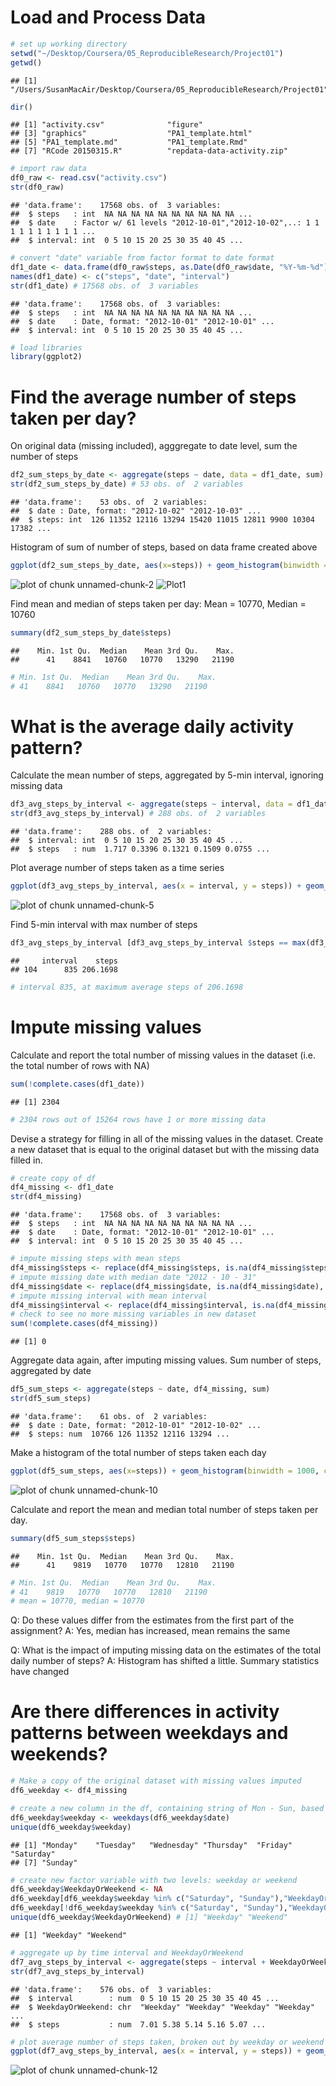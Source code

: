 # Load and Process Data


```r
# set up working directory
setwd("~/Desktop/Coursera/05_ReproducibleResearch/Project01")
getwd()
```

```
## [1] "/Users/SusanMacAir/Desktop/Coursera/05_ReproducibleResearch/Project01"
```

```r
dir()
```

```
## [1] "activity.csv"              "figure"                   
## [3] "graphics"                  "PA1_template.html"        
## [5] "PA1_template.md"           "PA1_template.Rmd"         
## [7] "RCode 20150315.R"          "repdata-data-activity.zip"
```

```r
# import raw data
df0_raw <- read.csv("activity.csv")
str(df0_raw)
```

```
## 'data.frame':	17568 obs. of  3 variables:
##  $ steps   : int  NA NA NA NA NA NA NA NA NA NA ...
##  $ date    : Factor w/ 61 levels "2012-10-01","2012-10-02",..: 1 1 1 1 1 1 1 1 1 1 ...
##  $ interval: int  0 5 10 15 20 25 30 35 40 45 ...
```

```r
# convert "date" variable from factor format to date format
df1_date <- data.frame(df0_raw$steps, as.Date(df0_raw$date, "%Y-%m-%d"), df0_raw$interval)
names(df1_date) <- c("steps", "date", "interval")
str(df1_date) # 17568 obs. of  3 variables
```

```
## 'data.frame':	17568 obs. of  3 variables:
##  $ steps   : int  NA NA NA NA NA NA NA NA NA NA ...
##  $ date    : Date, format: "2012-10-01" "2012-10-01" ...
##  $ interval: int  0 5 10 15 20 25 30 35 40 45 ...
```

```r
# load libraries
library(ggplot2)
```


# Find the average number of steps taken per day?

On original data (missing included), agggregate to date level, sum the number of steps

```r
df2_sum_steps_by_date <- aggregate(steps ~ date, data = df1_date, sum)
str(df2_sum_steps_by_date) # 53 obs. of  2 variables
```

```
## 'data.frame':	53 obs. of  2 variables:
##  $ date : Date, format: "2012-10-02" "2012-10-03" ...
##  $ steps: int  126 11352 12116 13294 15420 11015 12811 9900 10304 17382 ...
```

Histogram of sum of number of steps, based on data frame created above

```r
ggplot(df2_sum_steps_by_date, aes(x=steps)) + geom_histogram(binwidth = 1000, colour="black", fill="white")
```

![plot of chunk unnamed-chunk-2](figure/unnamed-chunk-2-1.png) 
![Plot1](https://github.com/sunwsusan/datasciencecoursera/tree/master/05ReproducibleResearch/graphics/Plot1.png)

Find mean and median of steps taken per day:
Mean = 10770, Median = 10760

```r
summary(df2_sum_steps_by_date$steps) 
```

```
##    Min. 1st Qu.  Median    Mean 3rd Qu.    Max. 
##      41    8841   10760   10770   13290   21190
```

```r
# Min. 1st Qu.  Median    Mean 3rd Qu.    Max. 
# 41    8841   10760   10770   13290   21190 
```


# What is the average daily activity pattern?

Calculate the mean number of steps, aggregated by 5-min interval, ignoring missing data

```r
df3_avg_steps_by_interval <- aggregate(steps ~ interval, data = df1_date, mean)
str(df3_avg_steps_by_interval) # 288 obs. of  2 variables
```

```
## 'data.frame':	288 obs. of  2 variables:
##  $ interval: int  0 5 10 15 20 25 30 35 40 45 ...
##  $ steps   : num  1.717 0.3396 0.1321 0.1509 0.0755 ...
```

Plot average number of steps taken as a time series

```r
ggplot(df3_avg_steps_by_interval, aes(x = interval, y = steps)) + geom_line()
```

![plot of chunk unnamed-chunk-5](figure/unnamed-chunk-5-1.png) 

Find 5-min interval with max number of steps

```r
df3_avg_steps_by_interval [df3_avg_steps_by_interval $steps == max(df3_avg_steps_by_interval $steps),]
```

```
##     interval    steps
## 104      835 206.1698
```

```r
# interval 835, at maximum average steps of 206.1698
```


# Impute missing values

Calculate and report the total number of missing values in the dataset (i.e. the total number of rows with NA)

```r
sum(!complete.cases(df1_date))
```

```
## [1] 2304
```

```r
# 2304 rows out of 15264 rows have 1 or more missing data
```

Devise a strategy for filling in all of the missing values in the dataset. Create a new dataset that is equal to the original dataset but with the missing data filled in.

```r
# create copy of df
df4_missing <- df1_date
str(df4_missing)
```

```
## 'data.frame':	17568 obs. of  3 variables:
##  $ steps   : int  NA NA NA NA NA NA NA NA NA NA ...
##  $ date    : Date, format: "2012-10-01" "2012-10-01" ...
##  $ interval: int  0 5 10 15 20 25 30 35 40 45 ...
```

```r
# impute missing steps with mean steps
df4_missing$steps <- replace(df4_missing$steps, is.na(df4_missing$steps), mean(df4_missing$steps, na.rm = TRUE))
# impute missing date with median date "2012 - 10 - 31"
df4_missing$date <- replace(df4_missing$date, is.na(df4_missing$date), median(df4_missing$date, na.rm = TRUE))
# impute missing interval with mean interval
df4_missing$interval <- replace(df4_missing$interval, is.na(df4_missing$interval), mean(df4_missing$interval, na.rm = TRUE))
# check to see no more missing variables in new dataset
sum(!complete.cases(df4_missing))  
```

```
## [1] 0
```

Aggregate data again, after imputing missing values.  Sum number of steps, aggregated by date

```r
df5_sum_steps <- aggregate(steps ~ date, df4_missing, sum)
str(df5_sum_steps)
```

```
## 'data.frame':	61 obs. of  2 variables:
##  $ date : Date, format: "2012-10-01" "2012-10-02" ...
##  $ steps: num  10766 126 11352 12116 13294 ...
```

Make a histogram of the total number of steps taken each day

```r
ggplot(df5_sum_steps, aes(x=steps)) + geom_histogram(binwidth = 1000, colour="black", fill="white")
```

![plot of chunk unnamed-chunk-10](figure/unnamed-chunk-10-1.png) 

Calculate and report the mean and median total number of steps taken per day. 

```r
summary(df5_sum_steps$steps)
```

```
##    Min. 1st Qu.  Median    Mean 3rd Qu.    Max. 
##      41    9819   10770   10770   12810   21190
```

```r
# Min. 1st Qu.  Median    Mean 3rd Qu.    Max. 
# 41    9819   10770   10770   12810   21190 
# mean = 10770, median = 10770
```

Q: Do these values differ from the estimates from the first part of the assignment? 
A: Yes, median has increased, mean remains the same

Q: What is the impact of imputing missing data on the estimates of the total daily number of steps?
A: Histogram has shifted a little. Summary statistics have changed



# Are there differences in activity patterns between weekdays and weekends?


```r
# Make a copy of the original dataset with missing values imputed
df6_weekday <- df4_missing

# create a new column in the df, containing string of Mon - Sun, based on date variable
df6_weekday$weekday <- weekdays(df6_weekday$date)
unique(df6_weekday$weekday)
```

```
## [1] "Monday"    "Tuesday"   "Wednesday" "Thursday"  "Friday"    "Saturday" 
## [7] "Sunday"
```

```r
# create new factor variable with two levels: weekday or weekend
df6_weekday$WeekdayOrWeekend <- NA
df6_weekday[df6_weekday$weekday %in% c("Saturday", "Sunday"),"WeekdayOrWeekend"] <- "Weekend"
df6_weekday[!df6_weekday$weekday %in% c("Saturday", "Sunday"),"WeekdayOrWeekend"] <- "Weekday"
unique(df6_weekday$WeekdayOrWeekend) # [1] "Weekday" "Weekend"
```

```
## [1] "Weekday" "Weekend"
```

```r
# aggregate up by time interval and WeekdayOrWeekend
df7_avg_steps_by_interval <- aggregate(steps ~ interval + WeekdayOrWeekend, data = df6_weekday, mean)
str(df7_avg_steps_by_interval)
```

```
## 'data.frame':	576 obs. of  3 variables:
##  $ interval        : num  0 5 10 15 20 25 30 35 40 45 ...
##  $ WeekdayOrWeekend: chr  "Weekday" "Weekday" "Weekday" "Weekday" ...
##  $ steps           : num  7.01 5.38 5.14 5.16 5.07 ...
```

```r
# plot average number of steps taken, broken out by weekday or weekend
ggplot(df7_avg_steps_by_interval, aes(x = interval, y = steps)) + geom_line() + facet_grid(WeekdayOrWeekend ~.)
```

![plot of chunk unnamed-chunk-12](figure/unnamed-chunk-12-1.png) 

